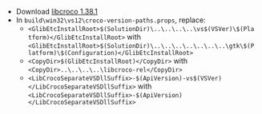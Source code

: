 * Download [libcroco 1.38.1](http://ftp.acc.umu.se/pub/GNOME/sources/libcroco/0.6/libcroco-0.6.11.tar.xz)
 * In `build\win32\vs12\croco-version-paths.props`, replace:
	* `<GlibEtcInstallRoot>$(SolutionDir)\..\..\..\..\vs$(VSVer)\$(Platform)</GlibEtcInstallRoot>` with
`<GlibEtcInstallRoot>$(SolutionDir)\..\..\..\..\..\..\..\gtk\$(Platform)\$(Configuration)</GlibEtcInstallRoot>`
	* `<CopyDir>$(GlibEtcInstallRoot)</CopyDir>` with
`<CopyDir>..\..\..\..\libcroco-rel</CopyDir>`
	* `<LibCrocoSeparateVSDllSuffix>-$(ApiVersion)-vs$(VSVer)</LibCrocoSeparateVSDllSuffix>` with
`<LibCrocoSeparateVSDllSuffix>-$(ApiVersion)</LibCrocoSeparateVSDllSuffix>`
